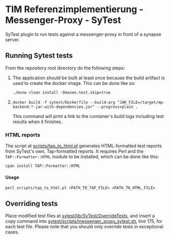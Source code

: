 # TIM Referenzimplementierung - Messenger-Proxy - SyTest

SyTest plugin to run tests against a messenger-proxy in front of a synapse server.

## Running Sytest tests

From the repository root directory do the following steps:

1. The application should be built at least once because the build artifact is used to create the docker image. This can
   be done like so:
   ```shell
   ./mvnw clean install -Dmaven.test.skip=true
   ```

2. ```shell
   docker build -f sytest/Dockerfile --build-arg "JAR_FILE=/target/mp-backend-*-jar-with-dependencies.jar" --progress=plain .
   ```
   This command will print a link to the container's build logs including test results when it finishes.

### HTML reports

The script at [scripts/tap_to_html.pl](scripts/tap_to_html.pl) generates HTML-formatted test reports from SyTest's own, Tap-formatted reports.
It requires Perl and the `TAP::Formatter::HTML` module to be installed, which can be done like this:

```shell
cpan install TAP::Formatter::HTML
```

#### Usage

```shell
perl scripts/tap_to_html.pl <PATH_TO_TAP_FILE> <PATH_TO_HTML_FILE>
```

## Overriding tests

Place modified test files at [sytest/lib/SyTest/OverrideTests](lib/SyTest/OverrideTests), and insert a copy command into [sytest/scripts/messenger_proxy_sytest.sh](scripts/messenger_proxy_sytest.sh), line 175, for each test file.
Please note that you should only override tests in exceptional cases.
